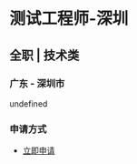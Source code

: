 
# 测试工程师-深圳
## 全职  |  技术类
### 广东 - 深圳市
undefined
### 申请方式
- <a href="mailto:hr@tuya.com?subject=求职简历-测试工程师-深圳-来自GitHub">立即申请</a>